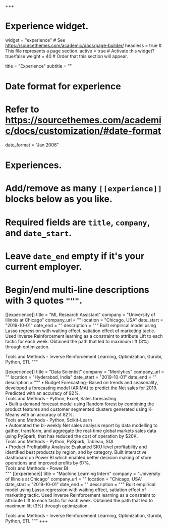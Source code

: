 +++
# Experience widget.
widget = "experience"  # See https://sourcethemes.com/academic/docs/page-builder/
headless = true  # This file represents a page section.
active = true  # Activate this widget? true/false
weight = 40  # Order that this section will appear.

title = "Experience"
subtitle = ""

# Date format for experience
#   Refer to https://sourcethemes.com/academic/docs/customization/#date-format
date_format = "Jan 2006"

# Experiences.
#   Add/remove as many `[[experience]]` blocks below as you like.
#   Required fields are `title`, `company`, and `date_start`.
#   Leave `date_end` empty if it's your current employer.
#   Begin/end multi-line descriptions with 3 quotes `"""`.
[[experience]]
  title = "ML Research Assistant"
  company = "University of Illinois at Chicago"
  company_url = ""
  location = "Chicago, USA"
  date_start = "2019-10-01"
  date_end = ""
  description = """
  Built empirical model using Lasso regression with waiting effect, satiation effect of marketing tactic. Used Inverse Reinforcement learning as a constraint to attribute
  Lift to each tactic for each week. Obtained the path that led to maximum lift (3%) through optimization. 
  
  Tools and Methods - Inverse Reinforcement Learning, Optimization, Gurobi, Python, ETL
  """

[[experience]]
  title = "Data Scientist"
  company = "Merilytics"
  company_url = ""
  location = "Hyderabad, India"
  date_start = "2019-10-01"
  date_end = ""
  description = """
  •	Budget Forecasting-  Based on trends and seasonality, developed a forecasting model (ARIMA) to predict the Net sales for 2019. Predicted with an accuracy of 92%.  <br />
  Tools and Methods - Python, Excel, Sales foresasting  <br />
  •	Built a demand forecast model using Random forest by combining the product features and customer segmented clusters generated using K-Means with an accuracy of 82%.  <br />
  Tools and Methods - Python, Scikit-Learn  <br />
  •	Automated  the bi-weekly Net sales analysis report by data modelling to gather, transform, and aggregate the real-time global markets sales data using PySpark, that has
  reduced the cost of operation by $20K.  <br />
  Tools and Methods - Python, PySpark, Tableau, SQL  <br />
  •	Product Profitability Analysis: Evaluated SKU level profitability and identified best products by region, and by category. Built interactive dashboard on Power BI which
  enabled better decision making of store operations and  improved profits by 67%.  <br />
  Tools and Methods - Power BI  <br />
  """
 [[experience]]
  title = "Machine Learning Intern"
  company = "University of Illinois at Chicago"
  company_url = ""
  location = "Chicago, USA"
  date_start = "2019-10-01"
  date_end = ""
  description = """
  Built empirical model using Lasso regression with waiting effect, satiation effect of marketing tactic. Used Inverse Reinforcement learning as a constraint to attribute
  Lift to each tactic for each week. Obtained the path that led to maximum lift (3%) through optimization. 
  
  Tools and Methods - Inverse Reinforcement Learning, Optimization, Gurobi, Python, ETL
  """
+++
